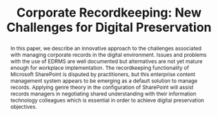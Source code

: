 ---
abstract: In this paper, we describe an innovative approach to the challenges associated
  with managing corporate records in the digital environment. Issues and problems
  with the use of EDRMS are well documented but alternatives are not yet mature enough
  for workplace implementation. The recordkeeping functionality of Microsoft SharePoint
  is disputed by practitioners, but this enterprise content management system appears
  to be emerging as a default solution to manage records. Applying genre theory in
  the configuration of SharePoint will assist records managers in negotiating shared
  understanding with their information technology colleagues which is essential in
  order to achieve digital preservation objectives.
creators:
- Oliver, Gillian
- Foscarini, Fiorella
date: null
document_url: https://services.phaidra.univie.ac.at/api/object/o:294266/download
grand_parent: iPRES
institutions: []
keywords:
- singapore
- ms sharepoint
- edrms
- content type
- genre theory
landing_page_url: https://phaidra.univie.ac.at/o:294266
language: eng
layout: publication
license: CC BY-SA 3.0 AT
notes_url: null
parent: iPRES 2011
publication_type: paper
size: 472338
slides_url: null
source_name: iPRES
stream_url: null
title: 'Corporate Recordkeeping: New Challenges for Digital Preservation'
year: 2011
---